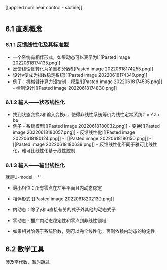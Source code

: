 [[applied nonlinear control - slotine]]

```toc
```

## 6.1 直观概念
### 6.1.1 反馈线性化及其标准型
- 一个系统有相伴形式，如果动态可以表示为![[Pasted image 20220618174135.png]]
- 反馈线性化转化为多重积分器![[Pasted image 20220618174255.png]]
- 设计v使成为指数稳定系统![[Pasted image 20220618174349.png]]
- 例子：机械臂计算力矩控制
		- 模型![[Pasted image 20220618174535.png]]
		- 控制设计![[Pasted image 20220618174830.png]]

### 6.1.2 输入——状态线性化
- 找到状态变换z和输入变换u，使得非线性系统等价为线性定常系统$\dot{z}=Az+bu$
- 例子
		- 系统模型![[Pasted image 20220618180032.png]]
		- 变换![[Pasted image 20220618180057.png]]
		- 反馈线性化![[Pasted image 20220618180124.png]]
		- ![[Pasted image 20220618180150.png]]
		- ![[Pasted image 20220618180639.png]]
		- 反馈线性化不同于雅可比线性化，雅可比线性化基于线性控制

### 6.1.3 输入——输出线性化
就是U-model，艹

- 最小相位：所有零点在左半平面且内动态稳定
- 相伴形式![[Pasted image 20220618202139.png]]
- 内动态：除了y和u直接有关的式子外其他的动态式子
- 零动态
		- 推广内动态稳定性和零点到非线性领域

- 如果相对阶等于系统阶数，则可以完全线性化，否则依赖内动态的稳定性


## 6.2 数学工具
涉及李代数，暂时跳过